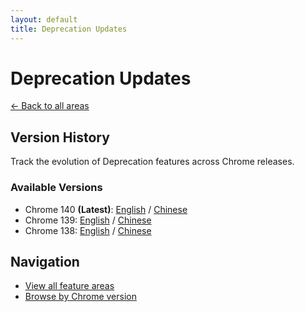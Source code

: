 ```yaml
---
layout: default
title: Deprecation Updates
---
```


# Deprecation Updates

[← Back to all areas](../index.html)

## Version History

Track the evolution of Deprecation features across Chrome releases.

### Available Versions

- Chrome 140 **(Latest)**: [English](./chrome-140-en.html) / [Chinese](./chrome-140-zh.html)
- Chrome 139: [English](./chrome-139-en.html) / [Chinese](./chrome-139-zh.html)
- Chrome 138: [English](./chrome-138-en.html) / [Chinese](./chrome-138-zh.html)

## Navigation

- [View all feature areas](../index.html)
- [Browse by Chrome version](../../versions/index.html)
